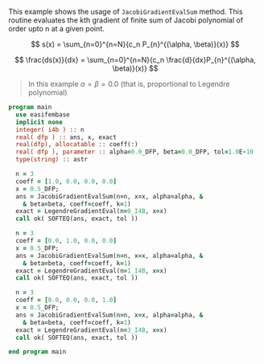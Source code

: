 This example shows the usage of `JacobiGradientEvalSum` method.
This routine evaluates the kth gradient of finite sum of Jacobi polynomial of order upto n at a given point.

$$
s(x) = \sum_{n=0}^{n=N}{c_n P_{n}^{(\alpha, \beta)}(x)}
$$

$$
\frac{ds(x)}{dx} = \sum_{n=0}^{n=N}{c_n \frac{d}{dx}P_{n}^{(\alpha, \beta)}(x)}
$$

> In this example $\alpha=\beta=0.0$ (that is, proportional to Legendre polynomial)

```fortran
program main
  use easifembase
  implicit none
  integer( i4b ) :: n
  real( dfp ) :: ans, x, exact
  real(dfp), allocatable :: coeff(:)
  real( dfp ), parameter :: alpha=0.0_DFP, beta=0.0_DFP, tol=1.0E-10
  type(string) :: astr
```

```fortran
  n = 3
  coeff = [1.0, 0.0, 0.0, 0.0]
  x = 0.5_DFP;
  ans = JacobiGradientEvalSum(n=n, x=x, alpha=alpha, &
    & beta=beta, coeff=coeff, k=1)
  exact = LegendreGradientEval(n=0_I4B, x=x)
  call ok( SOFTEQ(ans, exact, tol ))
```

```fortran
  n = 3
  coeff = [0.0, 1.0, 0.0, 0.0]
  x = 0.5_DFP;
  ans = JacobiGradientEvalSum(n=n, x=x, alpha=alpha, &
    & beta=beta, coeff=coeff, k=1)
  exact = LegendreGradientEval(n=1_I4B, x=x)
  call ok( SOFTEQ(ans, exact, tol ))
```

```fortran
  n = 3
  coeff = [0.0, 0.0, 0.0, 1.0]
  x = 0.5_DFP;
  ans = JacobiGradientEvalSum(n=n, x=x, alpha=alpha, &
    & beta=beta, coeff=coeff, k=1)
  exact = LegendreGradientEval(n=3_I4B, x=x)
  call ok( SOFTEQ(ans, exact, tol ))
```

```fortran
end program main
```
